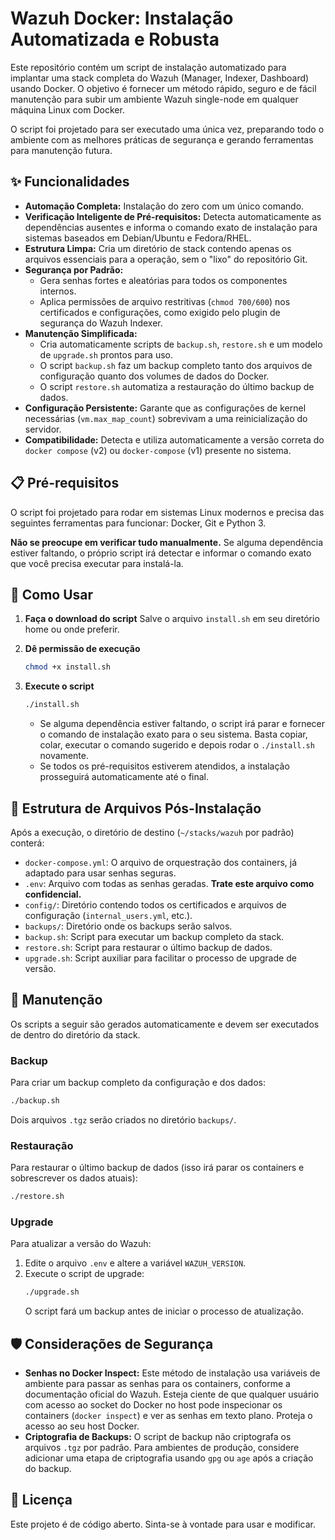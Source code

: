 # Wazuh Docker: Instalação Automatizada e Robusta

Este repositório contém um script de instalação automatizado para implantar uma stack completa do Wazuh (Manager, Indexer, Dashboard) usando Docker. O objetivo é fornecer um método rápido, seguro e de fácil manutenção para subir um ambiente Wazuh single-node em qualquer máquina Linux com Docker.

O script foi projetado para ser executado uma única vez, preparando todo o ambiente com as melhores práticas de segurança e gerando ferramentas para manutenção futura.

## ✨ Funcionalidades

-   **Automação Completa:** Instalação do zero com um único comando.
-   **Verificação Inteligente de Pré-requisitos:** Detecta automaticamente as dependências ausentes e informa o comando exato de instalação para sistemas baseados em Debian/Ubuntu e Fedora/RHEL.
-   **Estrutura Limpa:** Cria um diretório de stack contendo apenas os arquivos essenciais para a operação, sem o "lixo" do repositório Git.
-   **Segurança por Padrão:**
    -   Gera senhas fortes e aleatórias para todos os componentes internos.
    -   Aplica permissões de arquivo restritivas (`chmod 700/600`) nos certificados e configurações, como exigido pelo plugin de segurança do Wazuh Indexer.
-   **Manutenção Simplificada:**
    -   Cria automaticamente scripts de `backup.sh`, `restore.sh` e um modelo de `upgrade.sh` prontos para uso.
    -   O script `backup.sh` faz um backup completo tanto dos arquivos de configuração quanto dos volumes de dados do Docker.
    -   O script `restore.sh` automatiza a restauração do último backup de dados.
-   **Configuração Persistente:** Garante que as configurações de kernel necessárias (`vm.max_map_count`) sobrevivam a uma reinicialização do servidor.
-   **Compatibilidade:** Detecta e utiliza automaticamente a versão correta do `docker compose` (v2) ou `docker-compose` (v1) presente no sistema.

## 📋 Pré-requisitos

O script foi projetado para rodar em sistemas Linux modernos e precisa das seguintes ferramentas para funcionar: Docker, Git e Python 3.

**Não se preocupe em verificar tudo manualmente.** Se alguma dependência estiver faltando, o próprio script irá detectar e informar o comando exato que você precisa executar para instalá-la.

## 🚀 Como Usar

1.  **Faça o download do script**
    Salve o arquivo `install.sh` em seu diretório home ou onde preferir.

2.  **Dê permissão de execução**
    ```bash
    chmod +x install.sh
    ```

3.  **Execute o script**
    ```bash
    ./install.sh
    ```
    -   Se alguma dependência estiver faltando, o script irá parar e fornecer o comando de instalação exato para o seu sistema. Basta copiar, colar, executar o comando sugerido e depois rodar o `./install.sh` novamente.
    -   Se todos os pré-requisitos estiverem atendidos, a instalação prosseguirá automaticamente até o final.

## 📁 Estrutura de Arquivos Pós-Instalação

Após a execução, o diretório de destino (`~/stacks/wazuh` por padrão) conterá:

-   `docker-compose.yml`: O arquivo de orquestração dos containers, já adaptado para usar senhas seguras.
-   `.env`: Arquivo com todas as senhas geradas. **Trate este arquivo como confidencial.**
-   `config/`: Diretório contendo todos os certificados e arquivos de configuração (`internal_users.yml`, etc.).
-   `backups/`: Diretório onde os backups serão salvos.
-   `backup.sh`: Script para executar um backup completo da stack.
-   `restore.sh`: Script para restaurar o último backup de dados.
-   `upgrade.sh`: Script auxiliar para facilitar o processo de upgrade de versão.

## 🔧 Manutenção

Os scripts a seguir são gerados automaticamente e devem ser executados de dentro do diretório da stack.

### Backup

Para criar um backup completo da configuração e dos dados:
```bash
./backup.sh
```
Dois arquivos `.tgz` serão criados no diretório `backups/`.

### Restauração

Para restaurar o último backup de dados (isso irá parar os containers e sobrescrever os dados atuais):
```bash
./restore.sh
```

### Upgrade

Para atualizar a versão do Wazuh:
1.  Edite o arquivo `.env` e altere a variável `WAZUH_VERSION`.
2.  Execute o script de upgrade:
    ```bash
    ./upgrade.sh
    ```
    O script fará um backup antes de iniciar o processo de atualização.

## 🛡️ Considerações de Segurança

-   **Senhas no Docker Inspect:** Este método de instalação usa variáveis de ambiente para passar as senhas para os containers, conforme a documentação oficial do Wazuh. Esteja ciente de que qualquer usuário com acesso ao socket do Docker no host pode inspecionar os containers (`docker inspect`) e ver as senhas em texto plano. Proteja o acesso ao seu host Docker.
-   **Criptografia de Backups:** O script de backup não criptografa os arquivos `.tgz` por padrão. Para ambientes de produção, considere adicionar uma etapa de criptografia usando `gpg` ou `age` após a criação do backup.

## 📄 Licença

Este projeto é de código aberto. Sinta-se à vontade para usar e modificar.